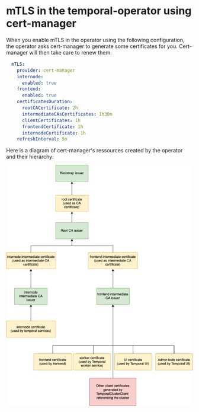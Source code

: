 # mTLS in the temporal-operator using cert-manager

When you enable mTLS in the operator using the following configuration, the operator asks cert-manager to generate some certificates for you. Cert-manager will then take care to renew them.

```yaml
  mTLS:
    provider: cert-manager
    internode:
      enabled: true
    frontend:
      enabled: true
    certificatesDuration:
      rootCACertificate: 2h
      intermediateCAsCertificates: 1h30m
      clientCertificates: 1h
      frontendCertificate: 1h
      internodeCertificate: 1h
    refreshInterval: 5m
```

Here is a diagram of cert-manager's ressources created by the operator and their hierarchy:

![diagram](/docs/assets/mtls-certmanager.png)

